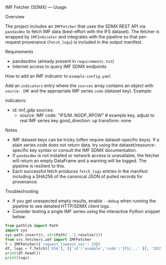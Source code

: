 IMF Fetcher (SDMX) — Usage

Overview

The project includes an `IMFFetcher` that uses the SDMX REST API via `pandasdmx` to fetch IMF data (best-effort with the IFS dataset). The fetcher is wrapped by `IMFIndicator` and integrates with the pipeline so that per-request provenance (`fetch_logs`) is included in the output manifest.

Requirements

- pandasdmx (already present in `requirements.txt`)
- Internet access to query IMF SDMX endpoints

How to add an IMF indicator to `example-config.yaml`

Add an `indicators` entry where the `sources` array contains an object with `source: IMF` and the appropriate IMF series `code` (dataset key). Example:

indicators:
  - id: imf_gdp
    sources:
      - source: IMF
        code: "IFS/M..NGDP_RPOW"  # example key, adjust to real IMF series key
    good_direction: up
    transform: none

Notes

- IMF dataset keys can be tricky (often require dataset-specific keys). If a plain series code does not return data, try using the dataset/resource-specific key syntax or consult the IMF SDMX documentation.
- If `pandasdmx` is not installed or network access is unavailable, the fetcher will return an empty DataFrame and a warning will be logged. The pipeline is resilient to this.
- Each successful fetch produces `fetch_logs` entries in the manifest including a SHA256 of the canonical JSON of pulled records for provenance.

Troubleshooting

- If you get unexpected empty results, enable `--debug` when running the pipeline to see detailed HTTP/SDMX client logs.
- Consider testing a single IMF series using the interactive Python snippet below:

```python
from pathlib import Path
import sys
sys.path.insert(0, str(Path('.').resolve()))
from src.fetchers.imf import IMFFetcher
f = IMFFetcher({'request_timeout_sec': 20})
df, logs = f.fetch(['USA'], [{'id':'example','code':'IFS/...' }], '2015-01-01', '2025-01-01', 'A')
print(df.head())
print(logs)
```
